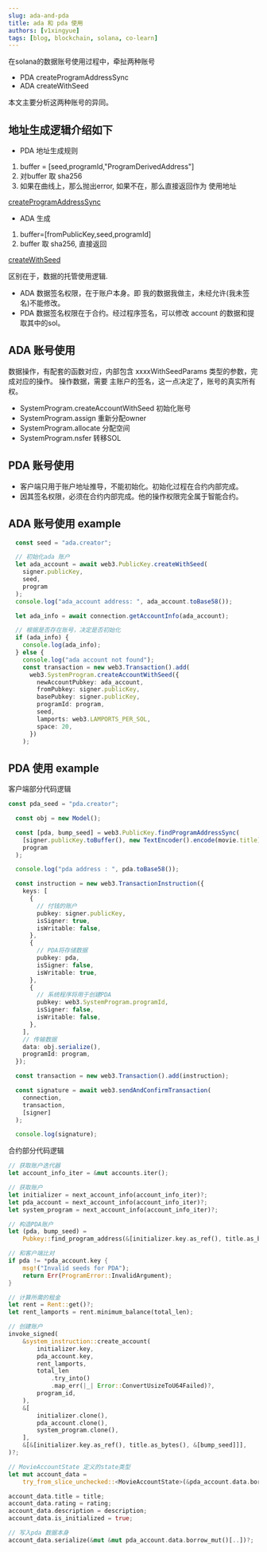 ```yaml
---
slug: ada-and-pda
title: ada 和 pda 使用
authors: [v1xingyue]
tags: [blog, blockchain, solana, co-learn]
---
```


在solana的数据账号使用过程中，牵扯两种账号

- PDA createProgramAddressSync
- ADA createWithSeed

本文主要分析这两种账号的异同。

## 地址生成逻辑介绍如下

- PDA 地址生成规则

1. buffer = [seed,programId,"ProgramDerivedAddress"]
2. 对buffer 取 sha256
3. 如果在曲线上，那么抛出error, 如果不在，那么直接返回作为 使用地址

[createProgramAddressSync](https://github.com/solana-labs/solana-web3.js/blob/ae1056366cd75fea784e9146af511302d5a62845/packages/library-legacy/src/publickey.ts#L168)

- ADA 生成

1. buffer=[fromPublicKey,seed,programId]
2. buffer 取 sha256, 直接返回

[createWithSeed](https://github.com/solana-labs/solana-web3.js/blob/ae1056366cd75fea784e9146af511302d5a62845/packages/library-legacy/src/publickey.ts#L150)

区别在于，数据的托管使用逻辑.

- ADA 数据签名权限，在于账户本身。即 我的数据我做主，未经允许(我未签名)不能修改。
- PDA 数据签名权限在于合约。经过程序签名，可以修改 account 的数据和提取其中的sol。

## ADA 账号使用

数据操作，有配套的函数对应，内部包含 xxxxWithSeedParams 类型的参数，完成对应的操作。
操作数据，需要 主账户的签名，这一点决定了，账号的真实所有权。

- SystemProgram.createAccountWithSeed 初始化账号
- SystemProgram.assign 重新分配owner
- SystemProgram.allocate 分配空间
- SystemProgram.nsfer 转移SOL

## PDA 账号使用

- 客户端只用于账户地址推导，不能初始化。初始化过程在合约内部完成。
- 因其签名权限，必须在合约内部完成。他的操作权限完全属于智能合约。

## ADA 账号使用 example

```typescript
  const seed = "ada.creator";

  // 初始化ada 账户
  let ada_account = await web3.PublicKey.createWithSeed(
    signer.publicKey,
    seed,
    program
  );
  console.log("ada_account address: ", ada_account.toBase58());

  let ada_info = await connection.getAccountInfo(ada_account);

  // 根据是否存在账号，决定是否初始化
  if (ada_info) {
    console.log(ada_info);
  } else {
    console.log("ada account not found");
    const transaction = new web3.Transaction().add(
      web3.SystemProgram.createAccountWithSeed({
        newAccountPubkey: ada_account,
        fromPubkey: signer.publicKey,
        basePubkey: signer.publicKey,
        programId: program,
        seed,
        lamports: web3.LAMPORTS_PER_SOL,
        space: 20,
      })
    );

```

## PDA 使用 example

客户端部分代码逻辑

```typescript
const pda_seed = "pda.creator";

  const obj = new Model();

  const [pda, bump_seed] = web3.PublicKey.findProgramAddressSync(
    [signer.publicKey.toBuffer(), new TextEncoder().encode(movie.title)],
    program
  );

  console.log("pda address : ", pda.toBase58());

  const instruction = new web3.TransactionInstruction({
    keys: [
      {
        // 付钱的账户
        pubkey: signer.publicKey,
        isSigner: true,
        isWritable: false,
      },
      {
        // PDA将存储数据
        pubkey: pda,
        isSigner: false,
        isWritable: true,
      },
      {
        // 系统程序将用于创建PDA
        pubkey: web3.SystemProgram.programId,
        isSigner: false,
        isWritable: false,
      },
    ],
    // 传输数据 
    data: obj.serialize(),
    programId: program,
  });

  const transaction = new web3.Transaction().add(instruction);

  const signature = await web3.sendAndConfirmTransaction(
    connection,
    transaction,
    [signer]
  );

  console.log(signature);
```

合约部分代码逻辑

```rust
// 获取账户迭代器
let account_info_iter = &mut accounts.iter();

// 获取账户
let initializer = next_account_info(account_info_iter)?;
let pda_account = next_account_info(account_info_iter)?;
let system_program = next_account_info(account_info_iter)?;

// 构造PDA账户
let (pda, bump_seed) =
    Pubkey::find_program_address(&[initializer.key.as_ref(), title.as_bytes()], program_id);

// 和客户端比对
if pda != *pda_account.key {
    msg!("Invalid seeds for PDA");
    return Err(ProgramError::InvalidArgument);
}

// 计算所需的租金
let rent = Rent::get()?;
let rent_lamports = rent.minimum_balance(total_len);

// 创建账户
invoke_signed(
    &system_instruction::create_account(
        initializer.key,
        pda_account.key,
        rent_lamports,
        total_len
            .try_into()
            .map_err(|_| Error::ConvertUsizeToU64Failed)?,
        program_id,
    ),
    &[
        initializer.clone(),
        pda_account.clone(),
        system_program.clone(),
    ],
    &[&[initializer.key.as_ref(), title.as_bytes(), &[bump_seed]]],
)?;

// MovieAccountState 定义的state类型
let mut account_data =
    try_from_slice_unchecked::<MovieAccountState>(&pda_account.data.borrow()).unwrap();

account_data.title = title;
account_data.rating = rating;
account_data.description = description;
account_data.is_initialized = true;

// 写入pda 数据本身
account_data.serialize(&mut &mut pda_account.data.borrow_mut()[..])?;

```
